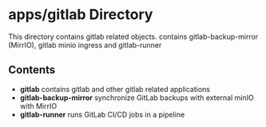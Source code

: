 # apps/gitlab Directory

This directory contains gitlab related objects.
contains gitlab-backup-mirror (MirrIO), gitlab minio ingress and gitlab-runner

## Contents

- **gitlab** contains gitlab and other gitlab related applications
- **gitlab-backup-mirror** synchronize GitLab backups with external minIO with MirrIO
- **gitlab-runner** runs GitLab CI/CD jobs in a pipeline
